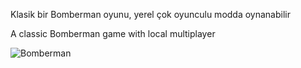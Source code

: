 Klasik bir Bomberman oyunu, yerel çok oyunculu modda oynanabilir

A classic Bomberman game with local multiplayer

![Bomberman](https://github.com/user-attachments/assets/94b69b70-4806-4bbd-8c2e-ca0b96b97f01)
